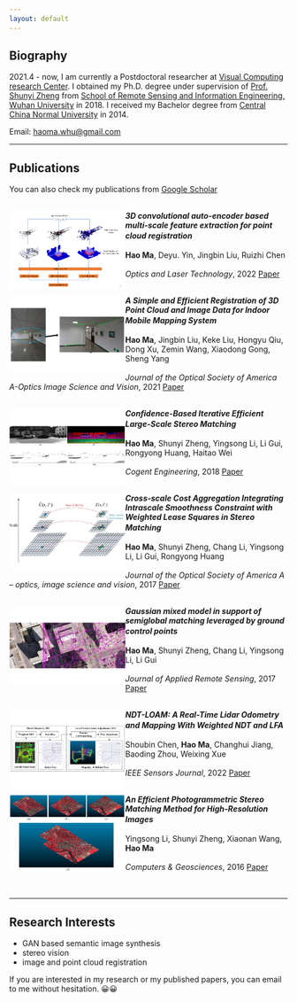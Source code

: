 ```yaml
---
layout: default
---
```


<!-- ![Portrait](resources/portrait.jpg) -->

## Biography

2021.4 - now, I am currently a Postdoctoral researcher at [Visual Computing research Center](https://vcc.tech).
I obtained my Ph.D. degree under supervision of [Prof. Shunyi Zheng](http://jszy.whu.edu.cn/zhengshunyi/en/index.htm) from [School of Remote Sensing and Information Engineering, Wuhan University](http://rsgis.whu.edu.cn/) in 2018. I received my Bachelor degree from [Central China Normal University](https://github.com/fido20160817/haoma.github.io.git) in 2014.

Email: [haoma.whu@gmail.com](haoma.whu@gmail.com)

* * *

## Publications
You can also check my publications from [Google Scholar](https://scholar.google.com/citations?hl=zh-CN&user=zqkEkUoAAAAJ)<br><br>

<img align="left" width="210" height="140" src="resources/3D-CAE.png">

**_3D convolutional auto-encoder based multi-scale feature extraction for point cloud registration_**　　　　　　 <br><br>
**Hao Ma**, Deyu. Yin, Jingbin Liu, Ruizhi Chen<br><br>
_Optics and Laser Technology_, 2022 [Paper](https://doi.org/10.1016/j.optlastec.2022.107860)<br><br>

<img align="left" width="210" height="140" src="resources/simple&efficient.png">

**_A Simple and Efficient Registration of 3D Point Cloud and Image Data for Indoor Mobile Mapping System_**　　　　　　 <br><br>
**Hao Ma**, Jingbin Liu, Keke Liu, Hongyu Qiu, Dong Xu, Zemin Wang, Xiaodong Gong, Sheng Yang<br><br>
_Journal of the Optical Society of America A-Optics Image Science and Vision_, 2021 [Paper](https://doi.org/10.1364/JOSAA.414042)<br><br>

<img align="left" width="210" height="140" src="resources/confidence.png">

**_Confidence-Based Iterative Efficient Large-Scale Stereo Matching_**　　　　　　 <br><br>
**Hao Ma**, Shunyi Zheng, Yingsong Li, Li Gui, Rongyong Huang, Haitao Wei<br><br>
_Cogent Engineering_, 2018 [Paper](https://www.tandfonline.com/doi/full/10.1080/23311916.2018.1427676)<br><br>

<img align="left" width="210" height="140" src="resources/csca.png">

**_Cross-scale Cost Aggregation Integrating Intrascale Smoothness Constraint with Weighted Lease Squares in Stereo Matching_**　　　　　　 <br><br>
**Hao Ma**, Shunyi Zheng, Chang Li, Yingsong Li, Li Gui, Rongyong Huang<br><br>
_Journal of the Optical Society of America A – optics, image science and vision_, 2017 [Paper](https://doi.org/10.1364/JOSAA.34.000648)<br><br>

<img align="left" width="210" height="140" src="resources/gaussian.png">

**_Gaussian mixed model in support of semiglobal matching leveraged by ground control points_**　　　　　　 <br><br>
**Hao Ma**, Shunyi Zheng, Chang Li, Yingsong Li, Li Gui<br><br>
_Journal of Applied Remote Sensing_, 2017 [Paper](https://doi.org/10.1117/1.JRS.11.025014)<br><br>

<img align="left" width="210" height="140" src="resources/NDT-LOAM.png">

**_NDT-LOAM: A Real-Time Lidar Odometry and Mapping With Weighted NDT and LFA_**　　　　　　 <br><br>
Shoubin Chen, **Hao Ma**, Changhui Jiang, Baoding Zhou, Weixing Xue<br><br>
_IEEE Sensors Journal_, 2022 [Paper](https://ieeexplore.ieee.org/document/9664540?source=authoralert)<br><br>

<img align="left" width="210" height="140" src="resources/efficentHighResolution.png">

**_An Efficient Photogrammetric Stereo Matching Method for High-Resolution Images_**　　　　　　 <br><br>
Yingsong Li, Shunyi Zheng, Xiaonan Wang, **Hao Ma**<br><br>
_Computers & Geosciences_, 2016 [Paper](https://doi.org/10.1016/j.cageo.2016.09.002)<br><br><br>


* * *

## Research Interests
* GAN based semantic image synthesis
* stereo vision
* image and point cloud registration 

If you are interested in my research or my published papers, you can email to me without hesitation. 😀😀
